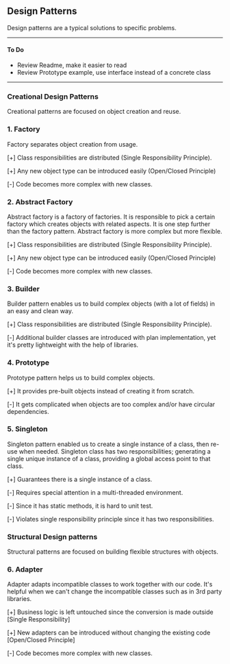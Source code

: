 ## Design Patterns

Design patterns are a typical solutions to specific problems. 

---
#### To Do
- Review Readme, make it easier to read
- Review Prototype example, use interface instead of a concrete class
---

### Creational Design Patterns
Creational patterns are focused on object creation and reuse.

### 1. Factory
Factory separates object creation from usage.

[+] Class responsibilities are distributed (Single Responsibility Principle).

[+] Any new object type can be introduced easily (Open/Closed Principle)

[-] Code becomes more complex with new classes.

### 2. Abstract Factory
Abstract factory is a factory of factories. 
It is responsible to pick a certain factory which creates objects with related aspects.
It is one step further than the factory pattern. Abstract factory is more complex but more flexible.

[+] Class responsibilities are distributed (Single Responsibility Principle).

[+] Any new object type can be introduced easily (Open/Closed Principle)

[-] Code becomes more complex with new classes.

### 3. Builder
Builder pattern enables us to build complex objects (with a lot of fields) in an easy and clean way.

[+] Class responsibilities are distributed (Single Responsibility Principle).

[-] Additional builder classes are introduced with plan implementation, yet it's pretty lightweight with the help of libraries.

### 4. Prototype
Prototype pattern helps us to build complex objects.

[+] It provides pre-built objects instead of creating it from scratch.

[-] It gets complicated when objects are too complex and/or have circular dependencies.

### 5. Singleton
Singleton pattern enabled us to create a single instance of a class, then re-use when needed. 
Singleton class has two responsibilities; generating a single unique instance of a class, providing a global access point to that class.

[+] Guarantees there is a single instance of a class.

[-] Requires special attention in a multi-threaded environment.

[-] Since it has static methods, it is hard to unit test.

[-] Violates single responsibility principle since it has two responsibilities.


### Structural Design patterns
Structural patterns are focused on building flexible structures with objects.

### 6. Adapter
Adapter adapts incompatible classes to work together with our code. 
It's helpful when we can't change the incompatible classes such as in 3rd party libraries.

[+] Business logic is left untouched since the conversion is made outside [Single Responsibility]

[+] New adapters can be introduced without changing the existing code [Open/Closed Principle]

[-] Code becomes more complex with new classes.


